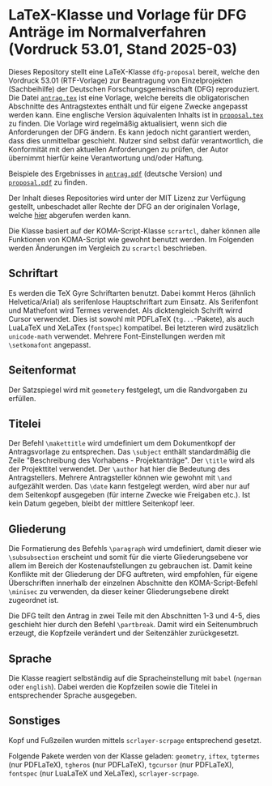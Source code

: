 # LaTeX-Klasse und Vorlage für DFG Anträge im Normalverfahren (Vordruck 53.01, Stand 2025-03)

Dieses Repository stellt eine LaTeX-Klasse `dfg-proposal` bereit, welche den
Vordruck 53.01 (RTF-Vorlage) zur Beantragung von Einzelprojekten (Sachbeihilfe)
der Deutschen Forschungsgemeinschaft (DFG) reproduziert. Die Datei
[`antrag.tex`](antrag.tex) ist eine Vorlage, welche bereits die obligatorischen
Abschnitte des Antragstextes enthält und für eigene Zwecke angepasst werden
kann. Eine englische Version äquivalenten Inhalts ist in
[`proposal.tex`](proposal.tex) zu finden. Die Vorlage wird regelmäßig
aktualisiert, wenn sich die Anforderungen der DFG ändern. Es kann jedoch nicht
garantiert werden, dass dies unmittelbar geschieht. Nutzer sind selbst dafür
verantwortlich, die Konformität mit den aktuellen Anforderungen zu prüfen, der
Autor übernimmt hierfür keine Verantwortung und/oder Haftung.

Beispiele des Ergebnisses in [`antrag.pdf`](antrag.pdf) (deutsche Version) und
[`proposal.pdf`](proposal.pdf) zu finden.

Der Inhalt dieses Repositories wird unter der MIT Lizenz zur Verfügung gestellt,
unbeschadet aller Rechte der DFG an der originalen Vorlage, welche
[hier](https://www.dfg.de/formulare/53_01_elan/53_01_de_elan.rtf) abgerufen
werden kann.

Die Klasse basiert auf der KOMA-Script-Klasse `scrartcl`, daher können alle
Funktionen von KOMA-Script wie gewohnt benutzt werden. Im Folgenden werden
Änderungen im Vergleich zu `scrartcl` beschrieben.

## Schriftart

Es werden die TeX Gyre Schriftarten benutzt. Dabei kommt Heros (ähnlich
Helvetica/Arial) als serifenlose Hauptschriftart zum Einsatz. Als Serifenfont
und Mathefont wird Termes verwendet. Als dicktengleich Schrift wirrd Cursor
verwendet. Dies ist sowohl mit PDFLaTeX (`tg...`-Pakete), als auch LuaLaTeX und
XeLaTex (`fontspec`) kompatibel. Bei letzteren wird zusätzlich `unicode-math`
verwendet. Mehrere Font-Einstellungen werden mit `\setkomafont` angepasst.

## Seitenformat

Der Satzspiegel wird mit `geometery` festgelegt, um die Randvorgaben zu
erfüllen.

## Titelei

Der Befehl `\makettitle` wird umdefiniert um dem Dokumentkopf der Antragsvorlage
zu entsprechen. Das `\subject` enthält standardmäßig die Zeile "Beschreibung des
Vorhabens - Projektanträge". Der `\title` wird als der Projekttitel verwendet.
Der `\author` hat hier die Bedeutung des Antragstellers. Mehrere Antragsteller
können wie gewohnt mit `\and` aufgezählt werden. Das `\date` kann festgelegt
werden, wird aber nur auf dem Seitenkopf ausgegeben (für interne Zwecke wie
Freigaben etc.). Ist kein Datum gegeben, bleibt der mittlere Seitenkopf leer.

## Gliederung

Die Formatierung des Befehls `\paragraph` wird umdefiniert, damit dieser wie
`\subsubsection` erscheint und somit für die vierte Gliederungsebene vor allem
im Bereich der Kostenaufstellungen zu gebrauchen ist. Damit keine Konflikte mit
der Gliederung der DFG auftreten, wird empfohlen, für eigene Überschriften
innerhalb der einzelnen Abschnitte den KOMA-Script-Befehl `\minisec` zu
verwenden, da dieser keiner Gliederungsebene direkt zugeordnet ist.

Die DFG teilt den Antrag in zwei Teile mit den Abschnitten 1-3 und 4-5, dies
geschieht hier durch den Befehl `\partbreak`. Damit wird ein Seitenumbruch
erzeugt, die Kopfzeile verändert und der Seitenzähler zurückgesetzt.

## Sprache

Die Klasse reagiert selbständig auf die Spracheinstellung mit `babel` (`ngerman`
oder `english`). Dabei werden die Kopfzeilen sowie die Titelei in entsprechender
Sprache ausgegeben.

## Sonstiges

Kopf und Fußzeilen wurden mittels `scrlayer-scrpage` entsprechend gesetzt.

Folgende Pakete werden von der Klasse geladen: `geometry`, `iftex`, `tgtermes`
(nur PDFLaTeX), `tgheros` (nur PDFLaTeX), `tgcursor` (nur PDFLaTeX), `fontspec`
(nur LuaLaTeX und XeLaTex), `scrlayer-scrpage`.
